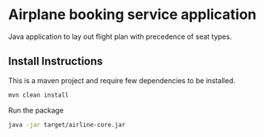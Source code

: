Airplane booking service application
==========================================
Java application to lay out flight plan with precedence of seat types.

## Install Instructions
This is a maven project and require few dependencies to be installed.

```sh
mvn clean install
```
Run the package
```sh
java -jar target/airline-core.jar
```
